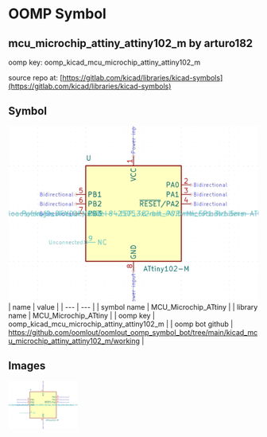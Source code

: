 # OOMP Symbol  
## mcu_microchip_attiny_attiny102_m  by arturo182  
  
oomp key: oomp_kicad_mcu_microchip_attiny_attiny102_m  
  
source repo at: [https://gitlab.com/kicad/libraries/kicad-symbols](https://gitlab.com/kicad/libraries/kicad-symbols)  
## Symbol  
  
[![working.png](working_600.png)](working.png)  
| name | value | 
| --- | --- | 
| symbol name | MCU_Microchip_ATtiny | 
| library name | MCU_Microchip_ATtiny | 
| oomp key | oomp_kicad_mcu_microchip_attiny_attiny102_m | 
| oomp bot github | https://github.com/oomlout/oomlout_oomp_symbol_bot/tree/main/kicad_mcu_microchip_attiny_attiny102_m/working | 
## Images  
  
[![working.png](working_140.png)](working.png)  

